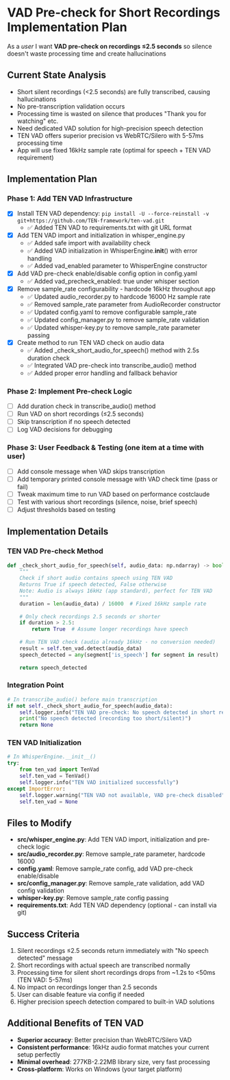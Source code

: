 # VAD Pre-check for Short Recordings Implementation Plan

As a *user* I want **VAD pre-check on recordings ≤2.5 seconds** so silence doesn't waste processing time and create hallucinations

## Current State Analysis

- Short silent recordings (<2.5 seconds) are fully transcribed, causing hallucinations
- No pre-transcription validation occurs
- Processing time is wasted on silence that produces "Thank you for watching" etc.
- Need dedicated VAD solution for high-precision speech detection
- TEN VAD offers superior precision vs WebRTC/Silero with 5-57ms processing time
- App will use fixed 16kHz sample rate (optimal for speech + TEN VAD requirement)

## Implementation Plan

### Phase 1: Add TEN VAD Infrastructure
- [x] Install TEN VAD dependency: `pip install -U --force-reinstall -v git+https://github.com/TEN-framework/ten-vad.git`
  - ✅ Added TEN VAD to requirements.txt with git URL format
- [x] Add TEN VAD import and initialization in whisper_engine.py
  - ✅ Added safe import with availability check
  - ✅ Added VAD initialization in WhisperEngine.__init__() with error handling
  - ✅ Added vad_enabled parameter to WhisperEngine constructor
- [x] Add VAD pre-check enable/disable config option in config.yaml
  - ✅ Added vad_precheck_enabled: true under whisper section
- [x] Remove sample_rate configurability - hardcode 16kHz throughout app
  - ✅ Updated audio_recorder.py to hardcode 16000 Hz sample rate
  - ✅ Removed sample_rate parameter from AudioRecorder constructor
  - ✅ Updated config.yaml to remove configurable sample_rate
  - ✅ Updated config_manager.py to remove sample_rate validation
  - ✅ Updated whisper-key.py to remove sample_rate parameter passing
- [x] Create method to run TEN VAD check on audio data
  - ✅ Added _check_short_audio_for_speech() method with 2.5s duration check
  - ✅ Integrated VAD pre-check into transcribe_audio() method
  - ✅ Added proper error handling and fallback behavior

### Phase 2: Implement Pre-check Logic
- [ ] Add duration check in transcribe_audio() method
- [ ] Run VAD on short recordings (≤2.5 seconds)
- [ ] Skip transcription if no speech detected
- [ ] Log VAD decisions for debugging

### Phase 3: User Feedback & Testing (one item at a time with user)
- [ ] Add console message when VAD skips transcription
- [ ] Add temporary printed console message with VAD check time (pass or fail)
- [ ] Tweak maximum time to run VAD based on performance costclaude
- [ ] Test with various short recordings (silence, noise, brief speech)
- [ ] Adjust thresholds based on testing

## Implementation Details

### TEN VAD Pre-check Method
```python
def _check_short_audio_for_speech(self, audio_data: np.ndarray) -> bool:
    """
    Check if short audio contains speech using TEN VAD
    Returns True if speech detected, False otherwise
    Note: Audio is always 16kHz (app standard), perfect for TEN VAD
    """
    duration = len(audio_data) / 16000  # Fixed 16kHz sample rate
    
    # Only check recordings 2.5 seconds or shorter
    if duration > 2.5:
        return True  # Assume longer recordings have speech
    
    # Run TEN VAD check (audio already 16kHz - no conversion needed)
    result = self.ten_vad.detect(audio_data)
    speech_detected = any(segment['is_speech'] for segment in result)
    
    return speech_detected
```

### Integration Point
```python
# In transcribe_audio() before main transcription
if not self._check_short_audio_for_speech(audio_data):
    self.logger.info("TEN VAD pre-check: No speech detected in short recording")
    print("No speech detected (recording too short/silent)")
    return None
```

### TEN VAD Initialization
```python
# In WhisperEngine.__init__()
try:
    from ten_vad import TenVad
    self.ten_vad = TenVad()
    self.logger.info("TEN VAD initialized successfully")
except ImportError:
    self.logger.warning("TEN VAD not available, VAD pre-check disabled")
    self.ten_vad = None
```

## Files to Modify

- **src/whisper_engine.py**: Add TEN VAD import, initialization and pre-check logic
- **src/audio_recorder.py**: Remove sample_rate parameter, hardcode 16000
- **config.yaml**: Remove sample_rate config, add VAD pre-check enable/disable
- **src/config_manager.py**: Remove sample_rate validation, add VAD config validation
- **whisper-key.py**: Remove sample_rate config passing
- **requirements.txt**: Add TEN VAD dependency (optional - can install via git)

## Success Criteria

1. Silent recordings ≤2.5 seconds return immediately with "No speech detected" message
2. Short recordings with actual speech are transcribed normally  
3. Processing time for silent short recordings drops from ~1.2s to <50ms (TEN VAD: 5-57ms)
4. No impact on recordings longer than 2.5 seconds
5. User can disable feature via config if needed
6. Higher precision speech detection compared to built-in VAD solutions

## Additional Benefits of TEN VAD

- **Superior accuracy**: Better precision than WebRTC/Silero VAD
- **Consistent performance**: 16kHz audio format matches your current setup perfectly
- **Minimal overhead**: 277KB-2.22MB library size, very fast processing
- **Cross-platform**: Works on Windows (your target platform)